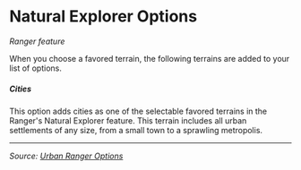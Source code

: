 # Natural Explorer Options

_Ranger feature_

When you choose a favored terrain, the following terrains are added to your list of options.

##### Cities

This option adds cities as one of the selectable favored terrains in the Ranger's Natural Explorer feature. This terrain includes all urban settlements of any size, from a small town to a sprawling metropolis.

---

_Source: [Urban Ranger Options](https://github.com/mpanighetti/dnd5e-urban-ranger-options)_
